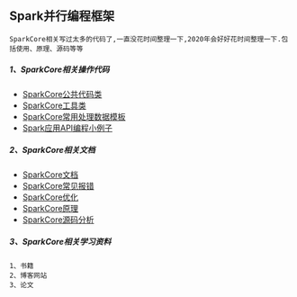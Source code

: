 
## Spark并行编程框架
    SparkCore相关写过太多的代码了,一直没花时间整理一下,2020年会好好花时间整理一下.包括使用、原理、源码等等

##### 1、SparkCore相关操作代码
* [SparkCore公共代码类](src/main/scala/com/libin/base)
* [SparkCore工具类](src/main/scala/com/libin/utils)
* [SparkCore常用处理数据模板](src/main/scala/com/libin/jobs)
* [Spark应用API编程小例子](src/main/scala/com/libin/client)

##### 2、SparkCore相关文档
* [SparkCore文档](src/main/doc)
* [SparkCore常见报错]()
* [SparkCore优化]()
* [SparkCore原理]()
* [SparkCore源码分析]()

##### 3、SparkCore相关学习资料
    1、书籍
    2、博客网站
    3、论文
